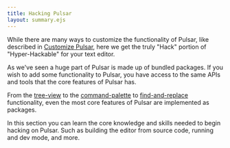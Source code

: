 ```yaml
---
title: Hacking Pulsar
layout: summary.ejs
---
```


While there are many ways to customize the functionality of Pulsar, like described in [Customize Pulsar](/customize-pulsar), here we get the truly "Hack" portion of "Hyper-Hackable" for your text editor.

As we've seen a huge part of Pulsar is made up of bundled packages. If you wish to add some functionality to Pulsar, you have access to the same APIs and tools that the core features of Pulsar has.

From the [tree-view](https://github.com/pulsar-edit/pulsar/tree/HEAD/packages/tree-view) to the [command-palette](https://github.com/pulsar-edit/pulsar/tree/HEAD/packages/command-palette) to [find-and-replace](https://github.com/pulsar-edit/pulsar/tree/HEAD/packages/find-and-replace) functionality, even the most core features of Pulsar are implemented as packages.

In this section you can learn the core knowledge and skills needed to begin hacking on Pulsar. Such as building the editor from source code, running and dev mode, and more.
